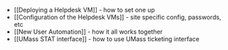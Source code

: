 * [[Deploying a Helpdesk VM]] - how to set one up
* [[Configuration of the Helpdesk VMs]] - site specific config, passwords, etc
* [[New User Automation]] - how it all works together
* [[UMass STAT interface]] - how to use UMass ticketing interface